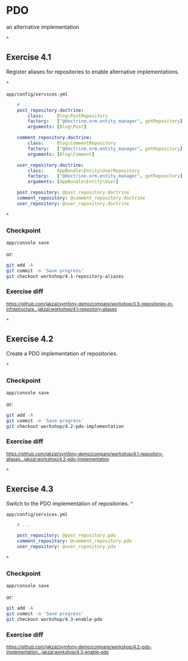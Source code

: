 # PDO

an alternative implementation

^

## Exercise 4.1

Register aliases for repositories to enable alternative implementations.

^

`app/config/services.yml`

```yaml
    # ...
    post_repository.doctrine:
        class:     Blog\PostRepository
        factory:   ["@doctrine.orm.entity_manager", getRepository]
        arguments: [Blog\Post]

    comment_repository.doctrine:
        class:     Blog\CommentRepository
        factory:   ["@doctrine.orm.entity_manager", getRepository]
        arguments: [Blog\Comment]

    user_repository.doctrine:
        class:     AppBundle\Entity\UserRepository
        factory:   ["@doctrine.orm.entity_manager", getRepository]
        arguments: [AppBundle\Entity\User]

    post_repository: @post_repository.doctrine
    comment_repository: @comment_repository.doctrine
    user_repository: @user_repository.doctrine
```

^

### Checkpoint

```bash
app/console save
```

or:

```bash
git add -A
git commit -m 'Save progress'
git checkout workshop/4.1-repository-aliases
```

### Exercise diff

<small>https://github.com/jakzal/symfony-demo/compare/workshop/3.3-repositories-in-infrastructure...jakzal:workshop/4.1-repository-aliases</small>

^

## Exercise 4.2

Create a PDO implementation of repositories.

^

### Checkpoint

```bash
app/console save
```

or:

```bash
git add -A
git commit -m 'Save progress'
git checkout workshop/4.2-pdo-implementation
```

### Exercise diff

<small>https://github.com/jakzal/symfony-demo/compare/workshop/4.1-repository-aliases...jakzal:workshop/4.2-pdo-implementation</small>

^

## Exercise 4.3

Switch to the PDO implementation of repositories.
^

`app/config/services.yml`

```yaml
    # ...

    post_repository: @post_repository.pdo
    comment_repository: @comment_repository.pdo
    user_repository: @user_repository.pdo
```

^

### Checkpoint

```bash
app/console save
```

or:

```bash
git add -A
git commit -m 'Save progress'
git checkout workshop/4.3-enable-pdo
```

### Exercise diff

<small>https://github.com/jakzal/symfony-demo/compare/workshop/4.2-pdo-implementation...jakzal:workshop/4.3-enable-pdo</small>